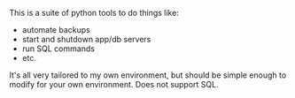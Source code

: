 This is a suite of python tools to do things like:

* automate backups
* start and shutdown app/db servers
* run SQL commands
* etc.

It's all very tailored to my own environment, but should be simple enough to modify for your own environment. Does not support SQL.

